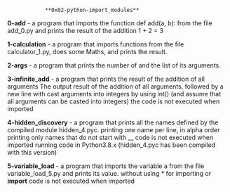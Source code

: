 				**0x02-python-import_modules**

**0-add** -  a program that imports the function def add(a, b): from the file add_0.py and prints the result of the addition 1 + 2 = 3

**1-calculation** -  a program that imports functions from the file calculator_1.py, does some Maths, and prints the result.

**2-args** -  a program that prints the number of and the list of its arguments.

**3-infinite_add** -  a program that prints the result of the addition of all arguments
			The output  result of the addition of all arguments, followed by a new line
			with cast arguments into integers by using int() (and assume that all arguments can be casted into integers)
			the code is not executed when imported

**4-hidden_discovery** - a program that prints all the names defined by the compiled module hidden_4.pyc.
			printing one name per line, in alpha order
			printing only names that do not start with __
			code is not executed when imported
			running code in Python3.8.x (hidden_4.pyc has been compiled with this version)

**5-variable_load** - a program that imports the variable a from the file variable_load_5.py and prints its value.
			without using * for importing or __import__
			code is not executed when imported
